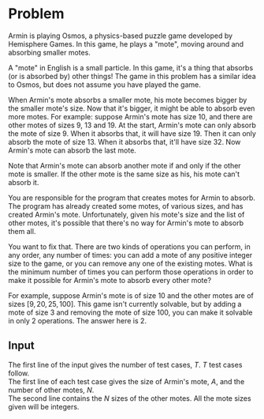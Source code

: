 # Problem

Armin is playing Osmos, a physics-based puzzle game developed by Hemisphere Games. In this game, he plays a "mote", moving around and absorbing smaller motes.

A "mote" in English is a small particle. In this game, it's a thing that absorbs (or is absorbed by) other things! The game in this problem has a similar idea to Osmos, but does not assume you have played the game.

When Armin's mote absorbs a smaller mote, his mote becomes bigger by the smaller mote's size. Now that it's bigger, it might be able to absorb even more motes. For example: suppose Armin's mote has size $10$, and there are other motes of sizes $9$, $13$ and $19$. At the start, Armin's mote can only absorb the mote of size $9$. When it absorbs that, it will have size $19$. Then it can only absorb the mote of size $13$. When it absorbs that, it'll have size $32$. Now Armin's mote can absorb the last mote.

Note that Armin's mote can absorb another mote if and only if the other mote is smaller. If the other mote is the same size as his, his mote can't absorb it.

You are responsible for the program that creates motes for Armin to absorb. The program has already created some motes, of various sizes, and has created Armin's mote. Unfortunately, given his mote's size and the list of other motes, it's possible that there's no way for Armin's mote to absorb them all.

You want to fix that. There are two kinds of operations you can perform, in any order, any number of times: you can add a mote of any positive integer size to the game, or you can remove any one of the existing motes. What is the minimum number of times you can perform those operations in order to make it possible for Armin's mote to absorb every other mote?

For example, suppose Armin's mote is of size $10$ and the other motes are of sizes $[9, 20, 25, 100]$. This game isn't currently solvable, but by adding a mote of size $3$ and removing the mote of size $100$, you can make it solvable in only $2$ operations. The answer here is $2$.

## Input

The first line of the input gives the number of test cases, $T$. $T$ test cases follow.  
The first line of each test case gives the size of Armin's mote, $A$, and the number of other motes, $N$.  
The second line contains the $N$ sizes of the other motes. All the mote sizes given will be integers.
